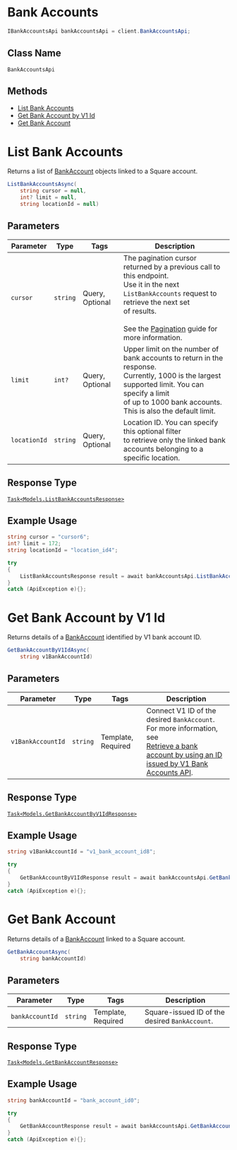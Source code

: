 # Bank Accounts

```csharp
IBankAccountsApi bankAccountsApi = client.BankAccountsApi;
```

## Class Name

`BankAccountsApi`

## Methods

* [List Bank Accounts](/doc/api/bank-accounts.md#list-bank-accounts)
* [Get Bank Account by V1 Id](/doc/api/bank-accounts.md#get-bank-account-by-v1-id)
* [Get Bank Account](/doc/api/bank-accounts.md#get-bank-account)


# List Bank Accounts

Returns a list of [BankAccount](/doc/models/bank-account.md) objects linked to a Square account.

```csharp
ListBankAccountsAsync(
    string cursor = null,
    int? limit = null,
    string locationId = null)
```

## Parameters

| Parameter | Type | Tags | Description |
|  --- | --- | --- | --- |
| `cursor` | `string` | Query, Optional | The pagination cursor returned by a previous call to this endpoint.<br>Use it in the next `ListBankAccounts` request to retrieve the next set<br>of results.<br><br>See the [Pagination](https://developer.squareup.com/docs/working-with-apis/pagination) guide for more information. |
| `limit` | `int?` | Query, Optional | Upper limit on the number of bank accounts to return in the response.<br>Currently, 1000 is the largest supported limit. You can specify a limit<br>of up to 1000 bank accounts. This is also the default limit. |
| `locationId` | `string` | Query, Optional | Location ID. You can specify this optional filter<br>to retrieve only the linked bank accounts belonging to a specific location. |

## Response Type

[`Task<Models.ListBankAccountsResponse>`](/doc/models/list-bank-accounts-response.md)

## Example Usage

```csharp
string cursor = "cursor6";
int? limit = 172;
string locationId = "location_id4";

try
{
    ListBankAccountsResponse result = await bankAccountsApi.ListBankAccountsAsync(cursor, limit, locationId);
}
catch (ApiException e){};
```


# Get Bank Account by V1 Id

Returns details of a [BankAccount](/doc/models/bank-account.md) identified by V1 bank account ID.

```csharp
GetBankAccountByV1IdAsync(
    string v1BankAccountId)
```

## Parameters

| Parameter | Type | Tags | Description |
|  --- | --- | --- | --- |
| `v1BankAccountId` | `string` | Template, Required | Connect V1 ID of the desired `BankAccount`. For more information, see<br>[Retrieve a bank account by using an ID issued by V1 Bank Accounts API](https://developer.squareup.com/docs/bank-accounts-api#retrieve-a-bank-account-by-using-an-id-issued-by-v1-bank-accounts-api). |

## Response Type

[`Task<Models.GetBankAccountByV1IdResponse>`](/doc/models/get-bank-account-by-v1-id-response.md)

## Example Usage

```csharp
string v1BankAccountId = "v1_bank_account_id8";

try
{
    GetBankAccountByV1IdResponse result = await bankAccountsApi.GetBankAccountByV1IdAsync(v1BankAccountId);
}
catch (ApiException e){};
```


# Get Bank Account

Returns details of a [BankAccount](/doc/models/bank-account.md)
linked to a Square account.

```csharp
GetBankAccountAsync(
    string bankAccountId)
```

## Parameters

| Parameter | Type | Tags | Description |
|  --- | --- | --- | --- |
| `bankAccountId` | `string` | Template, Required | Square-issued ID of the desired `BankAccount`. |

## Response Type

[`Task<Models.GetBankAccountResponse>`](/doc/models/get-bank-account-response.md)

## Example Usage

```csharp
string bankAccountId = "bank_account_id0";

try
{
    GetBankAccountResponse result = await bankAccountsApi.GetBankAccountAsync(bankAccountId);
}
catch (ApiException e){};
```

